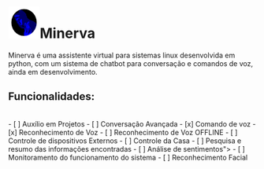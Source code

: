 <h1><img src="./icons/minerva_icon_final.png" width="64" height="64">Minerva</h1>
Minerva é uma assistente virtual para sistemas linux desenvolvida em python, com um sistema de chatbot para conversação e comandos de voz, ainda em desenvolvimento.

<h2>Funcionalidades:</h2><br/>
- [ ] Auxílio em Projetos
- [ ] Conversação Avançada
- [x] Comando de voz
- [x] Reconhecimento de Voz
- [ ] Reconhecimento de Voz OFFLINE
- [ ] Controle de dispositivos Externos
- [ ] Controle da Casa
- [ ] Pesquisa e resumo das informações encontradas
- [ ] Análise de sentimentos">
- [ ] Monitoramento do funcionamento do sistema
- [ ] Reconhecimento Facial







